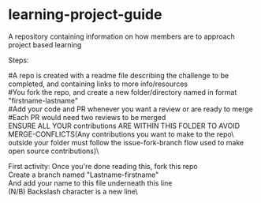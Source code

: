 # learning-project-guide
A repository containing information on how members are to approach project based learning 

Steps:

#A repo is created with a readme file describing the challenge to be completed, and containing links to more info/resources <br/> 
#You fork the repo, and create a new folder/directory named in format "firstname-lastname"\
#Add your code and PR whenever you want a review or are ready to merge\
#Each PR would need two reviews to be merged\
ENSURE ALL YOUR contributions ARE WITHIN THIS FOLDER TO AVOID MERGE-CONFLICTS(Any contributions you want to make to the repo\  outside your folder must follow the issue-fork-branch flow used to make open source contributions)\

First activity:
Once you're done reading this, fork this repo\
Create a branch named "Lastname-firstname"\
And add your name to this file underneath this line\
(N/B) Backslash character is a new line\

